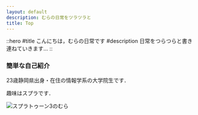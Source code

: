 ```yaml
---
layout: default
description: むらの日常をツラツラと
title: Top
---
```


::hero
#title
こんにちは，むらの日常です
#description
日常をつらつらと書き連ねていきます...
::

### 簡単な自己紹介

23歳静岡県出身・在住の情報学系の大学院生です．

趣味はスプラです．

![スプラトゥーン3のむら](spla.jpg)
